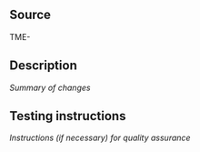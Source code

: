 ## Source
<!-- Insert Jira Task # -->
TME-

## Description
*Summary of changes*

## Testing instructions
*Instructions (if necessary) for quality assurance*
